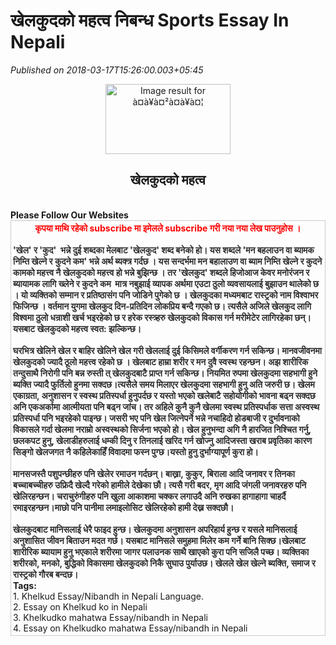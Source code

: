 # खेलकुदको महत्व निबन्ध Sports Essay In Nepali

*Published on 2018-03-17T15:26:00.003+05:45*

<div dir="ltr" style="text-align: left;" trbidi="on">
<div style="text-align: center;">
<a href="https://sangalokhabar.com/wp-content/uploads/2018/01/Footsal-foodball.jpg"><img alt="Image result for à¤à¥à¤²à¤à¥à¤¦" border="0" height="112" src="https://sangalokhabar.com/wp-content/uploads/2018/01/Footsal-foodball.jpg" width="200" /></a></div>
<h2 style="text-align: center;">
<b>खेलकुदको महत्व</b></h2>
<script data-cfasync="false" src="https://www.onclickmega.com/a/display.php?r=2502559" type="text/javascript"></script>

<br />
<div>
<b>Please Follow Our Websites </b><br />
<form action="https://feedburner.google.com/fb/a/mailverify" method="post" onsubmit="window.open('https://feedburner.google.com/fb/a/mailverify?uri=SubeshYadav', 'popupwindow', 'scrollbars=yes,width=550,height=520');return true" style="border: 1px solid rgb(204, 204, 204); padding: 3px; text-align: center;" target="popupwindow">
<b style="font-family: "arial unicode ms", sans-serif; font-size: 29.3333px;"><span face=""open sans" , sans-serif" style="background-color: white; color: red; font-size: 14px;">कृपया माथि रहेको subscribe मा इमेलले subscribe गरी नया नया लेख पाउनुहोस ।</span></b><br />
<div style="text-align: left;">
<span face=""open sans" , sans-serif" style="color: #2e2e2e;"><span style="font-size: 14px;"><b><br /></b></span></span></div>
<div style="text-align: left;">
<span face=""open sans" , sans-serif" style="color: #2e2e2e;"><span style="font-size: 14px;"><b>'खेल' र 'कुद'  भन्ने दुई शब्दका मेलबाट 'खेलकुद' शब्द बनेको हो। यस शब्दले 'मन बहलाउन वा ब्यामक निम्ति खेल्ने र कुदने कम' भन्ने अर्थ ब्यक्त्र गर्दछ । यस सन्दर्भमा मन बहालाउण वा ब्याम निम्ति खेल्ने र कुदने कामको महत्त्व नै खेलकुदको महत्त्व हो भन्ने बुझिन्छ । तर 'खेलकुद' शब्दले हिजोआज केवर मनोरंजन र ब्यायामक लागि ख्लेने र कुदने कम  मात्र नबुझाई व्यापक अर्थमा एउटा ठुलो व्यवसायलाई बुझाउन थालेको छ । यो व्यक्तिको सम्मान र प्रतिष्ठासंग पनि जोडिने पुगेको छ । खेलकुदका मध्यमबाट रास्ट्रको नाम विश्वाभर फिजिन्छ । वर्तमान युगमा खेलकुद दिन-प्रतिदिन लोकप्रिय बन्दै गएको छ। त्यसैले अजिले खेलकुद लागि विश्वमा ठुलो धन्राशी खर्च भइरहेको छ र हरेक रस्त्र्हरु खेलकुदको विकास गर्न मरीमेटेर लागिरहेका छन्। यसबाट खेलकुदको महत्त्व स्वत: झल्किन्छ।</b></span></span></div>
<div style="text-align: left;">
<span face=""open sans" , sans-serif" style="color: #2e2e2e;"><span style="font-size: 14px;"><b><br /></b></span></span></div>
<div style="text-align: left;">
<span face=""open sans" , sans-serif" style="color: #2e2e2e;"><span style="font-size: 14px;"><b>घरभित्र खेलिने खेल र बाहिर खेलिने खेल गरी खेललाई दुई किसिमले वर्गीकरण गर्न सकिन्छ। मानवजीवनमा खेलकुदको ज्यादै ठूलो महत्त्व रहेको छ । खेलबाट हाम्रा शरीर र मन दुवै स्वस्थ रहन्छन। अझ शारीरिक तन्दुसाथै निरोगी पनि बन्न रुस्ती त् खेलकुदबाटै प्राप्त गर्न सकिन्छ। नियमित रुपमा खेलकुदमा सहभागी हुने ब्यक्ति ज्यादै फुर्तिलो हुनमा सक्दछ।त्यसैले समय मिलाएर खेलकुदमा सहभागी हुनु अति जरुरी छ। खेलम एकाग्रता, अनुशासन र स्वस्थ प्रतिस्पर्धा हुनुपर्दछ र यस्तो भएको खलेबाटै सहोयोगीको भावना बढ्न सक्दछ अनि एकअर्कामा आत्मीयता पनि बढ्न जांच। तर अहिले कुनै कुनै खेलमा स्वस्थ प्रतिस्पर्धाक सत्ता अस्वस्थ प्रतिस्पर्धा पनि भइरहेको पाइन्छ। जसरी भए पनि खेल जित्नेपर्ने भन्ने नचाहिदो होडबाजी र दुर्भावनाको विकासले गर्दा खेलमा नराम्रो अस्वस्थको सिर्जना भएको हो। खेल हुनुभन्दा अगि नै हारजित निश्चित गर्नु, छलकपट हुनु, खेलाडीहरुलाई धम्की दिनु र तिनलाई खरिद गर्न खोज्नु आदिजस्ता खराब प्रवृतिका कारण सिङ्गो खेलजगत नै कहिलेकाहिँ विवादमा फस्न पुग्छ।यस्तो हुनु दुर्भाग्यापूर्ण कुरा हो।</b></span></span></div>
<div style="text-align: left;">
<span face=""open sans" , sans-serif" style="color: #2e2e2e;"><span style="font-size: 14px;"><b><br /></b></span></span></div>
<div style="text-align: left;">
<span face=""open sans" , sans-serif" style="color: #2e2e2e;"><span style="font-size: 14px;"><b>मानसजस्तै पशुपन्छीहरु पनि खेलेर रमाउन गर्दछन्। बाख्रा, कुकुर, बिराला आदि जनावर र तिनका बच्चाबच्चीहरु उफ्रिदै खेल्दै गरेको हामीले देखेका छौ। त्यसै गरी बदर, मृग आदि जंगली जनावरहरु पनि खेलिरहन्छन। चराचुरुंगीहरु पनि खुला आकाशमा चक्कर लगाउदै अनि रुखका हागाहागा चाहर्दै रमाइरहन्छन।माछो पनि पानीमा लमाइलोसिट खेलिरहेको हामी देख्न सक्दछौ। </b></span></span></div>
<div style="text-align: left;">
<span face=""open sans" , sans-serif" style="color: #2e2e2e;"><span style="font-size: 14px;"><b><br /></b></span></span></div>
<div style="text-align: left;">
<span face=""open sans" , sans-serif" style="color: #2e2e2e;"><span style="font-size: 14px;"><b>खेलकुदबाट मानिसलाई धेरै फाइद हुन्छ। खेलकुदमा अनुशासन अपरिहार्य हुन्छ र यसले मानिसलाई अनुशासित जीवन बिताउन मदत गर्छ। यसबाट मानिसले समुहमा मिलेर कम गर्ने बानि सिक्छ।खेलबाट शारीरिक ब्यायाम हुनु भएकाले शरीरमा जागर पलाउनक साथै खाएको कुरा पनि सजिलै पच्छ। व्यक्तिका शरीरको, मनको, बुद्धिको विकासमा खेलकुदको निकै सुघाउ पुर्याउछ। खेलले खेल खेल्ने ब्यक्ति, समाज र रास्ट्रको गौरब बन्दछ।</b></span></span></div>
<b><div style="text-align: left;"><b>Tags:</b></div></b><div style="text-align: left;">1. Khelkud Essay/Nibandh in Nepali Language.</div><div style="text-align: left;">2. Essay on Khelkud ko in Nepali</div><div style="text-align: left;">3. Khelkudko mahatwa Essay/nibandh in Nepali</div><div style="text-align: left;">4. Essay on Khelkudko mahatwa Essay/nibandh in Nepali</div></form>
</div>
</div>
